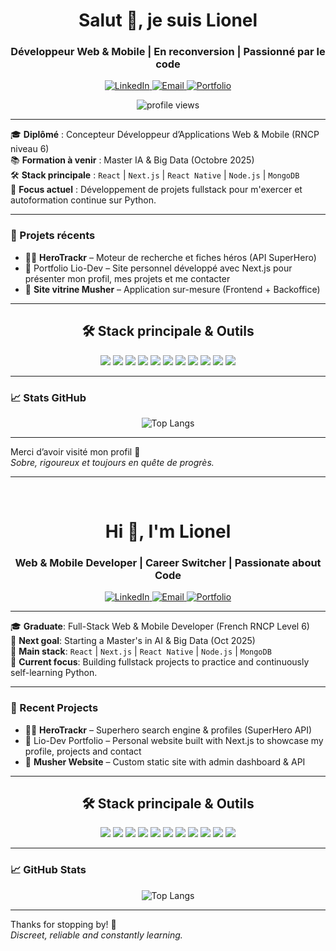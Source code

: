 <h1 align="center">Salut 👋, je suis Lionel</h1>
<h3 align="center">Développeur Web & Mobile | En reconversion | Passionné par le code</h3>

<p align="center">
  <a href="https://www.linkedin.com/in/lionel-dufour-00b85189/" target="_blank">
    <img alt="LinkedIn" src="https://img.shields.io/badge/LinkedIn-blue?style=for-the-badge&logo=linkedin" />
  </a>
  <a href="mailto:contact@lio-dev.fr" target="_blank">
    <img alt="Email" src="https://img.shields.io/badge/Email-contact@lio--dev.fr-red?style=for-the-badge&logo=gmail" />
  </a>
  <a href="https://lio-dev.fr" target="_blank">
    <img alt="Portfolio" src="https://img.shields.io/badge/Portfolio-lio--dev.fr-orange?style=for-the-badge&logo=vercel" />
  </a>
</p>

<p align="center">
  <img src="https://komarev.com/ghpvc/?username=LionelDuff&style=flat-square&color=orange" alt="profile views" />
</p>

---

🎓 **Diplômé** : Concepteur Développeur d’Applications Web & Mobile (RNCP niveau 6)  
📚 **Formation à venir** : Master IA & Big Data (Octobre 2025)  
🛠️ **Stack principale** : `React` | `Next.js` | `React Native` | `Node.js` | `MongoDB`  
🔐 **Focus actuel** : Développement de projets fullstack pour m'exercer et autoformation continue sur Python.

---

### 🧠 Projets récents

- 🦸‍♂️ **HeroTrackr** – Moteur de recherche et fiches héros (API SuperHero)
- 💼 Portfolio Lio-Dev – Site personnel développé avec Next.js pour présenter mon profil, mes projets et me contacter
- 🐺 **Site vitrine Musher** – Application sur-mesure (Frontend + Backoffice)

---

<h2 align="center">🛠️ Stack principale & Outils</h2>

<p align="center">
  <img src="https://img.shields.io/badge/JavaScript-F7DF1E?style=for-the-badge&logo=javascript&logoColor=000" />
  <img src="https://img.shields.io/badge/TypeScript-3178C6?style=for-the-badge&logo=typescript&logoColor=fff" />
  <img src="https://img.shields.io/badge/React-61DAFB?style=for-the-badge&logo=react&logoColor=000" />
  <img src="https://img.shields.io/badge/Next.js-000000?style=for-the-badge&logo=nextdotjs&logoColor=fff" />
  <img src="https://img.shields.io/badge/React_Native-20232A?style=for-the-badge&logo=react&logoColor=61DAFB" />
  <img src="https://img.shields.io/badge/Node.js-339933?style=for-the-badge&logo=node.js&logoColor=fff" />
  <img src="https://img.shields.io/badge/Express-000000?style=for-the-badge&logo=express&logoColor=fff" />
  <img src="https://img.shields.io/badge/MongoDB-47A248?style=for-the-badge&logo=mongodb&logoColor=fff" />
  <img src="https://img.shields.io/badge/Tailwind_CSS-38B2AC?style=for-the-badge&logo=tailwind-css&logoColor=fff" />
  <img src="https://img.shields.io/badge/Vercel-000000?style=for-the-badge&logo=vercel&logoColor=fff" />
  <img src="https://img.shields.io/badge/Python-3776AB?style=for-the-badge&logo=python&logoColor=fff" />
</p>

---

### 📈 Stats GitHub

<p align="center">
  <img src="https://github-readme-stats.vercel.app/api/top-langs/?username=LionelDuff&layout=compact&theme=default" alt="Top Langs" />
</p>

---

Merci d’avoir visité mon profil 🙏  
_Sobre, rigoureux et toujours en quête de progrès._

---

<br />

<h1 align="center">Hi 👋, I'm Lionel</h1>
<h3 align="center">Web & Mobile Developer | Career Switcher | Passionate about Code</h3>

<p align="center">
  <a href="https://www.linkedin.com/in/lionel-dufour-00b85189/" target="_blank">
    <img alt="LinkedIn" src="https://img.shields.io/badge/LinkedIn-blue?style=for-the-badge&logo=linkedin" />
  </a>
  <a href="mailto:contact@lio-dev.fr" target="_blank">
    <img alt="Email" src="https://img.shields.io/badge/Email-contact@lio--dev.fr-red?style=for-the-badge&logo=gmail" />
  </a>
  <a href="https://lio-dev.fr" target="_blank">
    <img alt="Portfolio" src="https://img.shields.io/badge/Portfolio-lio--dev.fr-orange?style=for-the-badge&logo=vercel" />
  </a>
</p>

---

🎓 **Graduate**: Full-Stack Web & Mobile Developer (French RNCP Level 6)  
🎯 **Next goal**: Starting a Master's in AI & Big Data (Oct 2025)  
🧰 **Main stack**: `React` | `Next.js` | `React Native` | `Node.js` | `MongoDB`  
🔐 **Current focus**: Building fullstack projects to practice and continuously self-learning Python.

---

### 🧠 Recent Projects

- 🦸‍♂️ **HeroTrackr** – Superhero search engine & profiles (SuperHero API)
- 💼 Lio-Dev Portfolio – Personal website built with Next.js to showcase my profile, projects and contact
- 🐺 **Musher Website** – Custom static site with admin dashboard & API

---

<h2 align="center">🛠️ Stack principale & Outils</h2>

<p align="center">
  <img src="https://img.shields.io/badge/JavaScript-F7DF1E?style=for-the-badge&logo=javascript&logoColor=000" />
  <img src="https://img.shields.io/badge/TypeScript-3178C6?style=for-the-badge&logo=typescript&logoColor=fff" />
  <img src="https://img.shields.io/badge/React-61DAFB?style=for-the-badge&logo=react&logoColor=000" />
  <img src="https://img.shields.io/badge/Next.js-000000?style=for-the-badge&logo=nextdotjs&logoColor=fff" />
  <img src="https://img.shields.io/badge/React_Native-20232A?style=for-the-badge&logo=react&logoColor=61DAFB" />
  <img src="https://img.shields.io/badge/Node.js-339933?style=for-the-badge&logo=node.js&logoColor=fff" />
  <img src="https://img.shields.io/badge/Express-000000?style=for-the-badge&logo=express&logoColor=fff" />
  <img src="https://img.shields.io/badge/MongoDB-47A248?style=for-the-badge&logo=mongodb&logoColor=fff" />
  <img src="https://img.shields.io/badge/Tailwind_CSS-38B2AC?style=for-the-badge&logo=tailwind-css&logoColor=fff" />
  <img src="https://img.shields.io/badge/Vercel-000000?style=for-the-badge&logo=vercel&logoColor=fff" />
  <img src="https://img.shields.io/badge/Python-3776AB?style=for-the-badge&logo=python&logoColor=fff" />
</p>

---

### 📈 GitHub Stats

<p align="center">
  <img src="https://github-readme-stats.vercel.app/api/top-langs/?username=LionelDuff&layout=compact&theme=default" alt="Top Langs" />
</p>

---

Thanks for stopping by! 🙏  
_Discreet, reliable and constantly learning._
